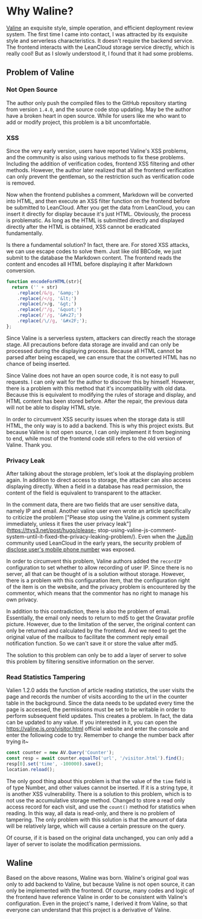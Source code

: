 # Why Waline?

[Valine](https://valine.js.org) an exquisite style, simple operation, and efficient deployment review system. The first time I came into contact, I was attracted by its exquisite style and serverless characteristics. It doesn't require the backend service. The frontend interacts with the LeanCloud storage service directly, which is really cool! But as I slowly understood it, I found that it had some problems.

## Problem of Valine
### Not Open Source

The author only push the compiled files to the GitHub repository starting from version `1.4.0`, and the source code stop updating. May be the author have a broken heart in open source. While for users like me who want to add or modify project, this problem is a bit uncomfortable.
### XSS

Since the very early version, users have reported Valine's XSS problems, and the community is also using various methods to fix these problems. Including the addition of verification codes, frontend XSS filtering and other methods. However, the author later realized that all the frontend verification can only prevent the gentleman, so the restriction such as verification code is removed.

Now when the frontend publishes a comment, Markdown will be converted into HTML, and then execute an XSS filter function on the frontend before be submitted to LeanCloud. After you get the data from LeanCloud, you can insert it directly for display because it's just HTML. Obviously, the process is problematic. As long as the HTML is submitted directly and displayed directly after the HTML is obtained, XSS cannot be eradicated fundamentally.

Is there a fundamental solution? In fact, there are. For stored XSS attacks, we can use escape codes to solve them. Just like old BBCode, we just submit to the database the Markdown content. The frontend reads the content and encodes all HTML before displaying it after Markdown conversion.

```js
function encodeForHTML(str){
  return ('' + str)
    .replace(/&/g, '&amp;')
    .replace(/</g, '&lt;')    
    .replace(/>/g, '&gt;')
    .replace(/"/g, '&quot;')
    .replace(/'/g, '&#x27;')
    .replace(/\//g, '&#x2F;');
};
```
Since Valine is a serverless system, attackers can directly reach the storage stage. All precautions before data storage are invalid and can only be processed during the displaying process. Because all HTML cannot be parsed after being escaped, we can ensure that the converted HTML has no chance of being inserted.

Since Valine does not have an open source code, it is not easy to pull requests. I can only wait for the author to discover this by himself. However, there is a problem with this method that it's incompatibility with old data. Because this is equivalent to modifying the rules of storage and display, and HTML content has been stored before. After the repair, the previous data will not be able to display HTML style.

In order to circumvent XSS security issues when the storage data is still HTML, the only way is to add a backend. This is why this project exists. But because Valine is not open source, I can only implement it from beginning to end, while most of the frontend code still refers to the old version of Valine. Thank you.
### Privacy Leak

After talking about the storage problem, let's look at the displaying problem again. In addition to direct access to storage, the attacker can also access displaying directly. When a field in a database has read permission, the content of the field is equivalent to transparent to the attacker.

In the comment data, there are two fields that are user sensitive data, namely IP and email. Another valine user even wrote an article specifically to criticize the problem ["Please stop using the Valine.js comment system immediately, unless it fixes the user privacy leak"] (https://ttys3.net/post/hugo/please- stop-using-valine-js-comment-system-until-it-fixed-the-privacy-leaking-problem/). Even when the [JueJin](https://juejin.cn) community used LeanCloud in the early years, the security problem of [disclose user's mobile phone number](https://m.weibo.cn/detail/4568007327622344?cid=4568044392682999) was exposed.

In order to circumvent this problem, Valine authors added the `recordIP` configuration to set whether to allow recording of user IP. Since there is no server, all that can be thought of is a solution without storage. However, there is a problem with this configuration item, that the configuration right of the item is on the website, and the privacy problem is encountered by the commentor, which means that the commentor has no right to manage his own privacy.

In addition to this contradiction, there is also the problem of email. Essentially, the email only needs to return to md5 to get the Gravatar profile picture. However, due to the limitation of the server, the original content can only be returned and calculated by the frontend. And we need to get the original value of the mailbox to facilitate the comment reply email notification function. So we can't save it or store the value after md5.

The solution to this problem can only be to add a layer of server to solve this problem by filtering sensitive information on the server.
### Read Statistics Tampering

Valien 1.2.0 adds the function of article reading statistics, the user visits the page and records the number of visits according to the url in the counter table in the background. Since the data needs to be updated every time the page is accessed, the permissions must be set to be writable in order to perform subsequent field updates. This creates a problem. In fact, the data can be updated to any value. If you interested in it, you can open the <https://valine.js.org/visitor.html> official website and enter the console and enter the following code to try. Remember to change the number back after trying it~

```js
const counter = new AV.Query('Counter');
const resp = await counter.equalTo('url', '/visitor.html').find();
resp[0].set('time', -100000).save();
location.reload();
```

The only good thing about this problem is that the value of the `time` field is of type Number, and other values cannot be inserted. If it is a string type, it is another XSS vulnerability. There is a solution to this problem, which is to not use the accumulative storage method. Changed to store a read only access record for each visit, and use the `count()` method for statistics when reading. In this way, all data is read-only, and there is no problem of tampering. The only problem with this solution is that the amount of data will be relatively large, which will cause a certain pressure on the query.

Of course, if it is based on the original data unchanged, you can only add a layer of server to isolate the modification permissions.
## Waline

Based on the above reasons, Waline was born. Waline's original goal was only to add backend to Valine, but because Valine is not open source, it can only be implemented with the frontend. Of course, many codes and logic of the frontend have reference Valine in order to be consistent with Valine's configuration. Even in the project's name, I derived it from Valine, so that everyone can understand that this project is a derivative of Valine.